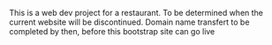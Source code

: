 This is a web dev project for a restaurant. 
To be determined when the current website will be discontinued.
Domain name transfert to be completed by then, before this bootstrap site can go live
